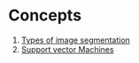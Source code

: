 # Concepts

1. [Types of image segmentation](imagesegmentationtypes)
2. [Support vector Machines](svm)

